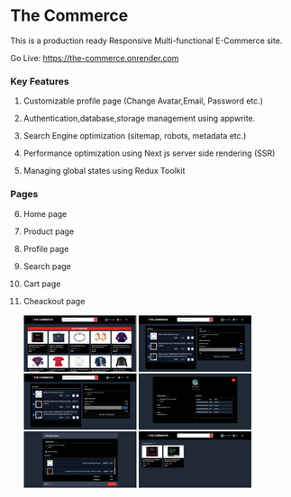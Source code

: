 <h1>The Commerce</h1>

This is a production ready Responsive Multi-functional E-Commerce site.

Go Live: https://the-commerce.onrender.com
<br/>
<h3>Key Features</h3>

1. Customizable profile page (Change Avatar,Email, Password etc.)

2. Authentication,database,storage management using appwrite.

3. Search Engine optimization (sitemap, robots, metadata etc.)

4. Performance optimization using Next js server side rendering (SSR)

5. Managing global states using Redux Toolkit
<h3>Pages</h3>

6. Home page

7. Product page

8. Profile page

9. Search page

10. Cart page

11. Cheackout page
    <br/>
    <br/>
    <img width="200" height="100" src="./public/home.png">
    <img width="200" height="100" src="./public/cart.png">
    <br/>
    <img width="200" height="100" src="./public/cart.png"> <img width="200" height="100" src="./public/profile.png">
    <br/>
    <img width="200" height="100" src="./public/checkout.png">
    <img width="200" height="100" src="./public/search.png">
